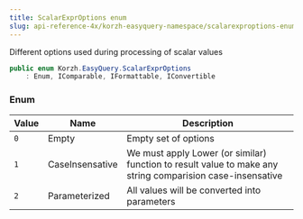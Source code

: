 ```yaml
---
title: ScalarExprOptions enum
slug: api-reference-4x/korzh-easyquery-namespace/scalarexproptions-enum
---
```



Different options used during processing of scalar values
```csharp
public enum Korzh.EasyQuery.ScalarExprOptions
    : Enum, IComparable, IFormattable, IConvertible

```

### Enum

| Value | Name | Description | 
| --- | --- | --- | 
| `0` | Empty | Empty set of options | 
| `1` | CaseInsensative | We must apply Lower (or similar) function to result value to make any string comparision case-insensative | 
| `2` | Parameterized | All values will be converted into parameters |